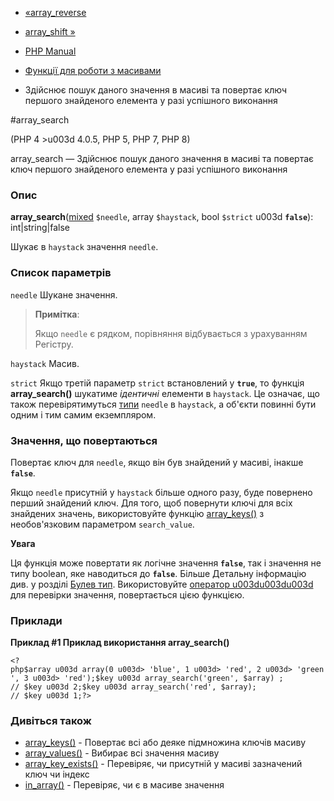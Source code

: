 - [«array_reverse](function.array-reverse.md)
- [array_shift »](function.array-shift.md)

- [PHP Manual](index.md)
- [Функції для роботи з масивами](ref.array.md)
- Здійснює пошук даного значення в масиві та повертає ключ
першого знайденого елемента у разі успішного виконання

#array_search

(PHP 4 \>u003d 4.0.5, PHP 5, PHP 7, PHP 8)

array_search — Здійснює пошук даного значення в масиві та
повертає ключ першого знайденого елемента у разі успішного
виконання

### Опис

**array_search**([mixed](language.types.declarations.md#language.types.declarations.mixed)
`$needle`, array `$haystack`, bool `$strict` u003d **`false`**):
int\|string\|false

Шукає в `haystack` значення `needle`.

### Список параметрів

`needle`
Шукане значення.

> **Примітка**:
>
> Якщо `needle` є рядком, порівняння відбувається з урахуванням
> Регістру.

`haystack`
Масив.

`strict`
Якщо третій параметр `strict` встановлений у **`true`**, то функція
**array_search()** шукатиме *ідентичні* елементи в `haystack`. Це
означає, що також перевірятимуться [типи](language.types.md)
`needle` в `haystack`, а об'єкти повинні бути одним і тим самим екземпляром.

### Значення, що повертаються

Повертає ключ для `needle`, якщо він був знайдений у масиві, інакше
**`false`**.

Якщо `needle` присутній у `haystack` більше одного разу, буде
повернено перший знайдений ключ. Для того, щоб повернути ключі для
всіх знайдених значень, використовуйте функцію
[array_keys()](function.array-keys.md) з необов'язковим параметром
`search_value`.

**Увага**

Ця функція може повертати як логічне значення **`false`**, так і
значення не типу boolean, яке наводиться до **`false`**. Більше
Детальну інформацію див. у розділі [Булев
тип](language.types.boolean.md). Використовуйте [оператор
u003du003du003d](language.operators.comparison.md) для перевірки значення,
повертається цією функцією.

### Приклади

**Приклад #1 Приклад використання **array_search()****

` <?php$array u003d array(0 u003d> 'blue', 1 u003d> 'red', 2 u003d> 'green', 3 u003d> 'red');$key u003d array_search('green', $array) ; // $key u003d 2;$key u003d array_search('red', $array); // $key u003d 1;?> `

### Дивіться також

- [array_keys()](function.array-keys.md) - Повертає всі або
деяке підмножина ключів масиву
- [array_values()](function.array-values.md) - Вибирає всі значення
масиву
- [array_key_exists()](function.array-key-exists.md) - Перевіряє,
чи присутній у масиві зазначений ключ чи індекс
- [in_array()](function.in-array.md) - Перевіряє, чи є в
масиве значення
